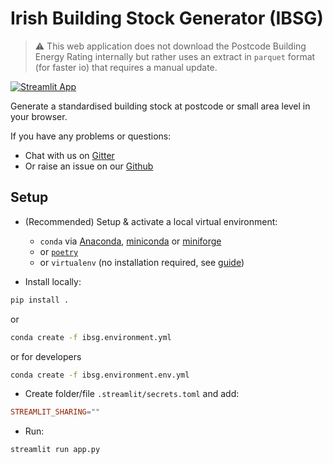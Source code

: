 # Irish Building Stock Generator (IBSG)

> ⚠️ This web application does not download the Postcode Building Energy Rating internally but rather uses an extract in `parquet` format (for faster io) that requires a manual update.  

[![Streamlit App](https://static.streamlit.io/badges/streamlit_badge_black_white.svg)](https://share.streamlit.io/energy-modelling-ireland/ibsg/main/app.py)

Generate a standardised building stock at postcode or small area level in your browser.

If you have any problems or questions:
- Chat with us on [Gitter](https://gitter.im/energy-modelling-ireland/ibsg)
- Or raise an issue on our [Github](https://github.com/energy-modelling-ireland/ibsg) 

## Setup

- (Recommended) Setup & activate a local virtual environment:
    - `conda` via [Anaconda](https://www.anaconda.com/products/individual), [miniconda](https://docs.conda.io/en/latest/miniconda.html) or [miniforge](https://github.com/conda-forge/miniforge)
    - or [`poetry`](https://github.com/python-poetry/poetry)
    - or `virtualenv` (no installation required, see [guide](https://pythonbasics.org/virtualenv/))

- Install locally:

```bash
pip install .
```

or
```bash
conda create -f ibsg.environment.yml
```

or for developers
```bash
conda create -f ibsg.environment.env.yml
```

- Create folder/file `.streamlit/secrets.toml` and add:

```toml
STREAMLIT_SHARING=""
```

- Run:

```bash
streamlit run app.py
```
